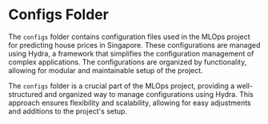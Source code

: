 # Configs Folder

The `configs` folder contains configuration files used in the MLOps project for predicting house prices in Singapore. These configurations are managed using Hydra, a framework that simplifies the configuration management of complex applications. The configurations are organized by functionality, allowing for modular and maintainable setup of the project.

The `configs` folder is a crucial part of the MLOps project, providing a well-structured and organized way to manage configurations using Hydra. This approach ensures flexibility and scalability, allowing for easy adjustments and additions to the project's setup.